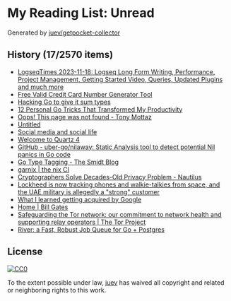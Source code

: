 # My Reading List: Unread

Generated by [juev/getpocket-collector](https://github.com/juev/getpocket-collector)

## History (17/2570 items)

- [LogseqTimes 2023-11-18: Logseq Long Form Writing, Performance, Project Management, Getting Started Video, Queries, Updated Plugins and much more](https://www.logseqtimes.com/logseqtimes-2023-11-18/)
- [Free Valid Credit Card Number Generator Tool](https://cardgenerator.org)
- [Hacking Go to give it sum types](https://zackoverflow.dev/writing/hacking-go-to-give-it-sumtypes)
- [12 Personal Go Tricks That Transformed My Productivity](https://blog.devtrovert.com/p/12-personal-go-tricks-that-transformed)
- [Oops! This page was not found - Tony Mottaz](https://www.tonymottaz.com/code-for-computers-and-humans)
- [Untitled](https://www.uber.com/en-NL/blog/nilaway-practical-nil-panic-detection-for-go)
- [Social media and social life](https://ellie.wtf/posts/social-media-and-social-life)
- [Welcome to Quartz 4](https://quartz.jzhao.xyz)
- [GitHub - uber-go/nilaway: Static Analysis tool to detect potential Nil panics in Go code](https://github.com/uber-go/nilaway)
- [Go Type Tagging - The Smidt Blog](https://blog.smidt.dev/posts/go-type-tagging/)
- [garnix | the nix CI](https://garnix.io/blog/contextual-cli)
- [Cryptographers Solve Decades-Old Privacy Problem - Nautilus](https://nautil.us/cryptographers-solve-decades-old-privacy-problem-444899/)
- [Lockheed is now tracking phones and walkie-talkies from space, and the UAE military is allegedly a "strong" customer](https://jackpoulson.substack.com/p/lockheed-is-now-tracking-phones-and)
- [What I learned getting acquired by Google](https://shreyans.org/google)
- [Home | Bill Gates](https://www.gatesnotes.com)
- [Safeguarding the Tor network: our commitment to network health and supporting relay operators | The Tor Project](https://blog.torproject.org/tor-network-community-health-update/)
- [River: a Fast, Robust Job Queue for Go + Postgres](https://brandur.org/river)

## License

[![CC0](https://mirrors.creativecommons.org/presskit/buttons/88x31/svg/cc-zero.svg)](https://creativecommons.org/publicdomain/zero/1.0/)

To the extent possible under law, [juev](https://github.com/juev) has waived all copyright and related or neighboring rights to this work.
